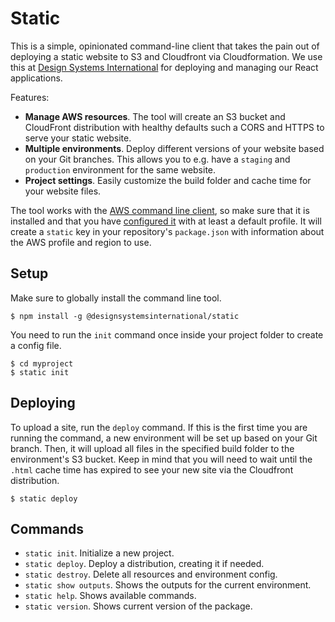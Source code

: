 # Static

This is a simple, opinionated command-line client that takes the pain out of deploying a static website to S3 and Cloudfront via Cloudformation. We use this at [Design Systems International](https://designsystems.international/) for deploying and managing our React applications.

Features:

- **Manage AWS resources**. The tool will create an S3 bucket and CloudFront distribution with healthy defaults such a CORS and HTTPS to serve your static website.
- **Multiple environments**. Deploy different versions of your website based on your Git branches. This allows you to e.g. have a `staging` and `production` environment for the same website.
- **Project settings**. Easily customize the build folder and cache time for your website files.

The tool works with the [AWS command line client](https://aws.amazon.com/cli/), so make sure that it is installed and that you have [configured it](https://docs.aws.amazon.com/cli/latest/userguide/cli-chap-configure.html) with at least a default profile. It will create a `static` key in your repository's `package.json` with information about the AWS profile and region to use.

## Setup

Make sure to globally install the command line tool.

```
$ npm install -g @designsystemsinternational/static
```

You need to run the `init` command once inside your project folder to create a config file.

```
$ cd myproject
$ static init
```

## Deploying

To upload a site, run the `deploy` command. If this is the first time you are running the command, a new environment will be set up based on your Git branch. Then, it will upload all files in the specified build folder to the environment's S3 bucket. Keep in mind that you will need to wait until the `.html` cache time has expired to see your new site via the Cloudfront distribution.

```
$ static deploy
```

## Commands

- `static init`. Initialize a new project.
- `static deploy`. Deploy a distribution, creating it if needed.
- `static destroy`. Delete all resources and environment config.
- `static show outputs`. Shows the outputs for the current environment.
- `static help`. Shows available commands.
- `static version`. Shows current version of the package.
